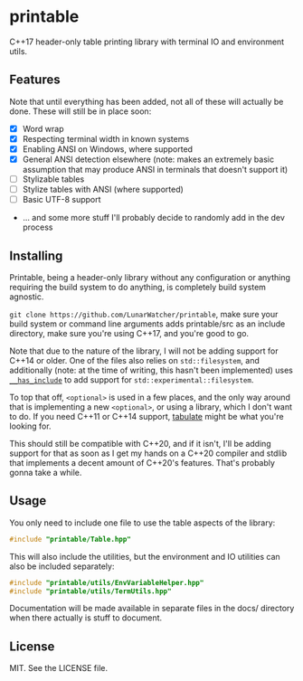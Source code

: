 # printable

C++17 header-only table printing library with terminal IO and environment utils.

## Features

Note that until everything has been added, not all of these will actually be done. These will still be in place soon:

* [x] Word wrap
* [x] Respecting terminal width in known systems
* [x] Enabling ANSI on Windows, where supported
* [x] General ANSI detection elsewhere (note: makes an extremely basic assumption that may produce ANSI in terminals that doesn't support it)
* [ ] Stylizable tables
* [ ] Stylize tables with ANSI (where supported)
* [ ] Basic UTF-8 support
* ... and some more stuff I'll probably decide to randomly add in the dev process

## Installing

Printable, being a header-only library without any configuration or anything requiring the build system to do anything, is completely build system agnostic.

`git clone https://github.com/LunarWatcher/printable`, make sure your build system or command line arguments adds printable/src as an include directory, make sure you're using C++17, and you're good to go.

Note that due to the nature of the library, I will not be adding support for C++14 or older. One of the files also relies on `std::filesystem`, and additionally (note: at the time of writing, this hasn't been implemented) uses [`__has_include`](https://en.cppreference.com/w/cpp/preprocessor/include) to add support for `std::experimental::filesystem`.

To top that off, `<optional>` is used in a few places, and the only way around that is implementing a new `<optional>`, or using a library, which I don't want to do. If you need C++11 or C++14 support, [tabulate](https://github.com/p-ranav/tabulate) might be what you're looking for.

This should still be compatible with C++20, and if it isn't, I'll be adding support for that as soon as I get my hands on a C++20 compiler and stdlib that implements a decent amount of C++20's features. That's probably gonna take a while.

## Usage

You only need to include one file to use the table aspects of the library:
```cpp
#include "printable/Table.hpp"
```

This will also include the utilities, but the environment and IO utilities can also be included separately:
```cpp
#include "printable/utils/EnvVariableHelper.hpp"
#include "printable/utils/TermUtils.hpp"
```

Documentation will be made available in separate files in the docs/ directory when there actually is stuff to document.

## License

MIT. See the LICENSE file.
